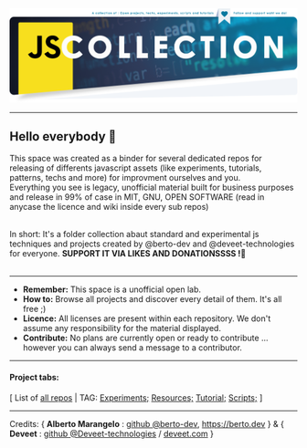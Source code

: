 
<img src="https://raw.githubusercontent.com/js-collection/.github/main/banner.jscollection.webp">

---

## Hello everybody 🎉
This space was created as a binder for several dedicated repos for releasing of differents javascript assets (like experiments, tutorials, patterns, techs and more) for improvment ourselves and you.<br>
Everything you see is legacy, unofficial material built for business purposes and release in 99% of case in MIT, GNU, OPEN SOFTWARE (read in anycase the licence and wiki inside every sub repos)<br><br>

In short: It's a folder collection abaut standard and experimental js techniques and projects created by @berto-dev and @deveet-technologies for everyone. <b>SUPPORT IT VIA LIKES AND DONATIONSSSS !🍻</b><br><br>

---

- <b>Remember:</b> This space is a unofficial open lab.
- <b>How to:</b> Browse all projects and discover every detail of them. It's all free ;)
- <b>Licence:</b> All licenses are present within each repository. We don't assume any responsibility for the material displayed.
- <b>Contribute:</b> No plans are currently open or ready to contribute ... however you can always send a message to a contributor.

---

#### Project tabs:

[ List of [all repos](https://github.com/orgs/js-collection/repositories) | TAG: [Experiments;](https://github.com/search?q=topic%3Aexperiments+org%3Ajs-collection&type=Repositories) [Resources;](https://github.com/search?q=topic%3Aresources+org%3Ajs-collection&type=Repositories) [Tutorial;](https://github.com/search?q=topic%3Atutorial+org%3Ajs-collection&type=Repositories) [Scripts;](https://github.com/search?q=topic%3Ascript+org%3Ajs-collection&type=Repositories) ]

---

Credits: { <b>Alberto Marangelo</b> : <a href="https://github.com/berto-dev">github @berto-dev</a>, <a href="https://berto.dev">https://berto.dev</a> } & { <b>Deveet</b> : <a href="https://github.com/deevet-technologies">github @Deveet-technologies</a> / <a href="https://deveet.com">deveet.com</a> }
